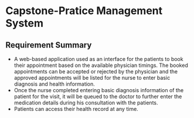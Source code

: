 # Capstone-Pratice Management System
## Requirement Summary
- A web-based application used as an interface for the patients to book their appointment 
based on the available physician timings. The booked appointments can be accepted or 
rejected by the physician and the approved appointments will be listed for the nurse to 
enter basic diagnosis and health information.
- Once the nurse completed entering basic diagnosis information of the patient for the visit, 
it will be queued to the doctor to further enter the medication details during his 
consultation with the patients.
- Patients can access their health record at any time.


